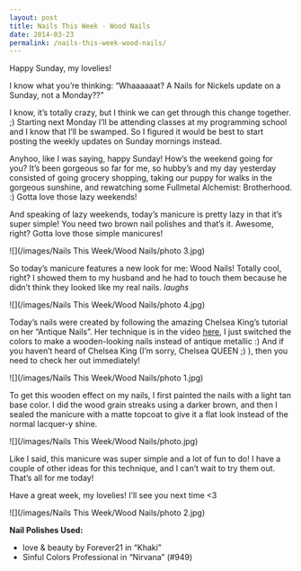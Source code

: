```yaml
---
layout: post
title: Nails This Week - Wood Nails
date: 2014-03-23
permalink: /nails-this-week-wood-nails/
---
```


Happy Sunday, my lovelies!

I know what you’re thinking: “Whaaaaaat? A Nails for Nickels update on a Sunday, not a Monday??”

I know, it’s totally crazy, but I think we can get through this change together. ;) Starting next Monday I’ll be attending classes at my programming school and I know that I’ll be swamped. So I figured it would be best to start posting the weekly updates on Sunday mornings instead.

Anyhoo, like I was saying, happy Sunday! How’s the weekend going for you? It’s been gorgeous so far for me, so hubby’s and my day yesterday consisted of going grocery shopping, taking our puppy for walks in the gorgeous sunshine, and rewatching some Fullmetal Alchemist: Brotherhood. :) Gotta love those lazy weekends!

And speaking of lazy weekends, today’s manicure is pretty lazy in that it’s super simple! You need two brown nail polishes and that’s it. Awesome, right? Gotta love those simple manicures!

![](/images/Nails This Week/Wood Nails/photo 3.jpg)

So today’s manicure features a new look for me: Wood Nails! Totally cool, right? I showed them to my husband and he had to touch them because he didn’t think they looked like my real nails. *laughs*

![](/images/Nails This Week/Wood Nails/photo 4.jpg)

Today’s nails were created by following the amazing Chelsea King’s tutorial on her “Antique Nails”. Her technique is in the video [here](http://getnail-d.tumblr.com/post/29591162915/antique-nails-by-getnailedd), I just switched the colors to make a wooden-looking nails instead of antique metallic :) And if you haven’t heard of Chelsea King (I’m sorry, Chelsea QUEEN ;) ), then you need to check her out immediately!

![](/images/Nails This Week/Wood Nails/photo 1.jpg)

To get this wooden effect on my nails, I first painted the nails with a light tan base color. I did the wood grain streaks using a darker brown, and then I sealed the manicure with a matte topcoat to give it a flat look instead of the normal lacquer-y shine.

![](/images/Nails This Week/Wood Nails/photo.jpg)

Like I said, this manicure was super simple and a lot of fun to do! I have a couple of other ideas for this technique, and I can’t wait to try them out. That’s all for me today!

Have a great week, my lovelies! I’ll see you next time <3

![](/images/Nails This Week/Wood Nails/photo 2.jpg)

**Nail Polishes Used:**

- love & beauty by Forever21 in “Khaki”
- Sinful Colors Professional in “Nirvana” (#949)